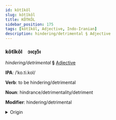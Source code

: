 ```yaml
---
id: kôtîkôl
slug: kôtîkôl
title: KÔTKÔL
sidebar_position: 175
tags: [kôtîkôl, Adjective, Indo-Iranian]
description: hindering/detrimental § Adjective
---
```


### kôtîkôl&emsp;<span kind="abugida">ɔıcɟɔ͊ı</span>

*hindering/detrimental* **§** [Adjective](../../tags/Adjective)

**IPA**: /ˈko.ti.kol/

**Verb**: to be hindering/detrimental

**Noun**: hindrance/detrimentality/detriment

**Modifier**: hindering/detrimental

<details>
    <summary>Origin</summary>
    Bengali ক্ষতিকর khotikor [ˈkʰot̪ikɔɾ]<br/>
    <em>Indo-Iranian Language Family</em>
</details>